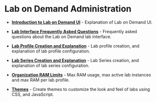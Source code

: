 # Lab on Demand Administration

* [**Introduction to Lab on Demand UI**](/lod/feature-focus/lod-experience.md) - Explanation of Lab on Demand UI.

* [**Lab Interface Frequently Asked Questions**](/lod/lab-interface-faq.md) - Frequently asked questions about the Lab on Demand lab interface. 

* [**Lab Profile Creation and Explanation**](/lod/feature-focus/lab-profiles/create.md) - Lab profile creation, and explanation of lab profile configuration.

* [**Lab Series Creation and Explanation**](/lod/lab-series.md) - Lab Series creation, and explanation of lab series configuration.

* [**Organization RAM Limits**](/lod/org-max-ram.md) - Max RAM usage, max active lab instances and max RAM per lab profile.

* [**Themes**](lod-themes.md) - Create themes to customize the look and feel of labs using CSS, and JavaScript. 
